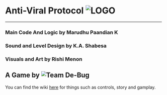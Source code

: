 # Anti-Viral Protocol ![LOGO](https://i.imgur.com/TupVtfV.png)
***
### Main Code And Logic by Marudhu Paandian K
### Sound and Level Design by K.A. Shabesa
### Visuals and Art by Rishi Menon

## A Game by ![Team De-Bug](https://i.imgur.com/C3eA4g8.png)

You can find the wiki [here](https://github.com/Team-De-bug/Anti-Viral-Protocol/wiki) for things such as controls, story and gamplay.
